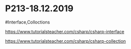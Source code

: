 # P213-18.12.2019


#Interface,Colloctions

https://www.tutorialsteacher.com/csharp/csharp-interface

https://www.tutorialsteacher.com/csharp/csharp-collection
